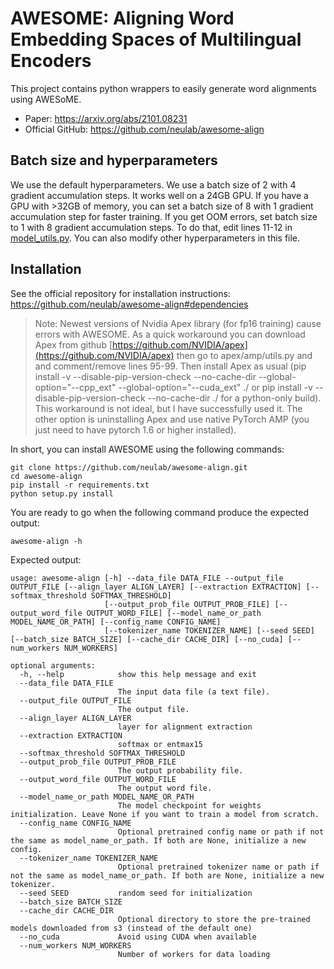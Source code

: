 # AWESOME: Aligning Word Embedding Spaces of Multilingual Encoders
This project contains python wrappers to easily generate word alignments using AWESoME. 

* Paper: https://arxiv.org/abs/2101.08231
* Official GitHub: https://github.com/neulab/awesome-align

## Batch size and hyperparameters
We use the default hyperparameters. We use a batch size of 2 with 4 gradient accumulation steps. It works well on a 24GB GPU. 
If you have a GPU with >32GB of memory, you can set a batch size of 8 with 1 gradient accumulation step for faster training.
If you get OOM errors, set batch size to 1 with 8 gradient accumulation steps. To do that, edit lines 11-12 in [model_utils.py](model_utils.py). You can also modify other hyperparameters in this file. 

## Installation
See the official repository for installation instructions: https://github.com/neulab/awesome-align#dependencies
> Note: Newest versions of Nvidia Apex library (for fp16 training) cause errors with AWESOME. As a quick workaround 
> you can download Apex from github [https://github.com/NVIDIA/apex](https://github.com/NVIDIA/apex) then go to 
> apex/amp/utils.py and and comment/remove lines 95-99. Then install Apex as usual (pip install -v --disable-pip-version-check --no-cache-dir --global-option="--cpp_ext" --global-option="--cuda_ext" ./ or pip install -v --disable-pip-version-check --no-cache-dir ./ for a python-only build). This workaround is not ideal,
> but I have successfully used it. The other option is uninstalling Apex and use native PyTorch AMP (you just need to have pytorch 1.6 or higher installed).

In short, you can install AWESOME using the following commands:
```commandline
git clone https://github.com/neulab/awesome-align.git
cd awesome-align
pip install -r requirements.txt
python setup.py install
```

You are ready to go when the following command produce the expected output:
````commandline
awesome-align -h
````
Expected output:
````commandline
usage: awesome-align [-h] --data_file DATA_FILE --output_file OUTPUT_FILE [--align_layer ALIGN_LAYER] [--extraction EXTRACTION] [--softmax_threshold SOFTMAX_THRESHOLD]
                     [--output_prob_file OUTPUT_PROB_FILE] [--output_word_file OUTPUT_WORD_FILE] [--model_name_or_path MODEL_NAME_OR_PATH] [--config_name CONFIG_NAME]
                     [--tokenizer_name TOKENIZER_NAME] [--seed SEED] [--batch_size BATCH_SIZE] [--cache_dir CACHE_DIR] [--no_cuda] [--num_workers NUM_WORKERS]

optional arguments:
  -h, --help            show this help message and exit
  --data_file DATA_FILE
                        The input data file (a text file).
  --output_file OUTPUT_FILE
                        The output file.
  --align_layer ALIGN_LAYER
                        layer for alignment extraction
  --extraction EXTRACTION
                        softmax or entmax15
  --softmax_threshold SOFTMAX_THRESHOLD
  --output_prob_file OUTPUT_PROB_FILE
                        The output probability file.
  --output_word_file OUTPUT_WORD_FILE
                        The output word file.
  --model_name_or_path MODEL_NAME_OR_PATH
                        The model checkpoint for weights initialization. Leave None if you want to train a model from scratch.
  --config_name CONFIG_NAME
                        Optional pretrained config name or path if not the same as model_name_or_path. If both are None, initialize a new config.
  --tokenizer_name TOKENIZER_NAME
                        Optional pretrained tokenizer name or path if not the same as model_name_or_path. If both are None, initialize a new tokenizer.
  --seed SEED           random seed for initialization
  --batch_size BATCH_SIZE
  --cache_dir CACHE_DIR
                        Optional directory to store the pre-trained models downloaded from s3 (instead of the default one)
  --no_cuda             Avoid using CUDA when available
  --num_workers NUM_WORKERS
                        Number of workers for data loading
````
